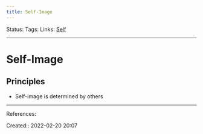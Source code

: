 ```yaml
---
title: Self-Image
---
```

Status: 
Tags: 
Links: [Self](out/self.md)
___

# Self-Image
## Principles
- Self-image is determined by others
___
References:

Created:: 2022-02-20 20:07
